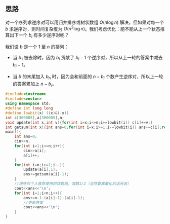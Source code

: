 ## 思路

对一个序列求逆序对可以用归并排序或树状数组 $O(n\log n)$ 解决，但如果对每一个 $b$ 求逆序对，则时间复杂度为 $O(n^2\log n)$。我们考虑优化：能不能从上一个状态推算出下一个 $b_i$ 有多少逆序对呢？

我们设 $b$ 是一个 $1$ 至 $n$ 的排列：

- 当 $b_1$ 被去除时，因为 $b_i$ 贡献了 $b_i-1$ 个逆序对，所以从上一轮的答案中减去 $b_i-1$。

- 当 $b$ 的末尾加入 $b_n$ 时，因为会和前面的 $n-b_i$ 个数产生逆序对，所以上一轮的答案累加上 $n-b_i$。

```cpp
#include<iostream>
#include<vector>
using namespace std;
#define int long long
#define lowbit(x) ((x)&(-x))
int c[300005],a[300005],n;
void update(int x,int v){for(int i=x;i<=n;i+=lowbit(i)) c[i]+=v;}
int getsum(int x){int ans=0;for(int i=x;i>=1;i-=lowbit(i)) ans+=c[i];return ans;}
main(){
    int ans=0;
    cin>>n;
    for(int i=1;i<=n;i++){
        cin>>a[i];
        a[i]++;
    }
    for(int i=n;i>=1;i--){
        update(a[i],1);
        ans+=getsum(a[i]-1);
    }
    //逆序对个人推荐使用树状数组，常数1/2（当然要离散化的话另说）
    cout<<ans<<'\n';
    for(int i=1;i<n;i++){
        ans+=n-1-(a[i]-1)-(a[i]-1);
        //更新答案
        cout<<ans<<'\n';
    }
}
```